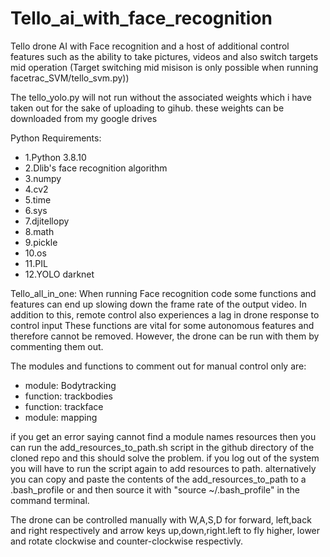 # Tello_ai_with_face_recognition
Tello drone AI with Face recognition and a host of additional control features such as the ability to take pictures, videos and also switch targets mid operation (Target switching mid misison is only possible when running facetrac_SVM/tello_svm.py))

The tello_yolo.py will not run without the associated weights which i have taken out for the sake of uploading to gihub. these weights can be downloaded from my google drives 

Python Requirements:
- 1.Python 3.8.10
- 2.Dlib's face recognition algorithm
- 3.numpy
- 4.cv2
- 5.time
- 6.sys
- 7.djitellopy
- 8.math
- 9.pickle
- 10.os
- 11.PIL
- 12.YOLO darknet


Tello_all_in_one: When running Face recognition code some functions and features can end up slowing down the frame rate of the output video. In addition to this, remote control also experiences a lag in drone response to control input These functions are vital for some autonomous features and therefore cannot be removed. However, the drone can be run with them by commenting them out.

The modules and functions to comment out for manual control only are:
 
* module: Bodytracking
* function: trackbodies
* function: trackface
* module: mapping

if you get an error saying cannot find a module names resources then you can run the add_resources_to_path.sh script in the github directory of the cloned repo and this should solve the problem. if you log out of the system you will have to run the script again to add resources to path. alternatively you can copy and paste the contents of the add_resources_to_path to a .bash_profile or and then source it with "source ~/.bash_profile" in the command terminal.

The drone can be controlled manually with W,A,S,D for forward, left,back and right respectively and arrow keys up,down,right.left to fly higher, lower and rotate clockwise and counter-clockwise respectivly.
